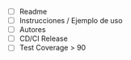 - [ ] Readme
- [ ] Instrucciones / Ejemplo de uso
- [ ] Autores
- [ ] CD/CI Release
- [ ] Test Coverage > 90